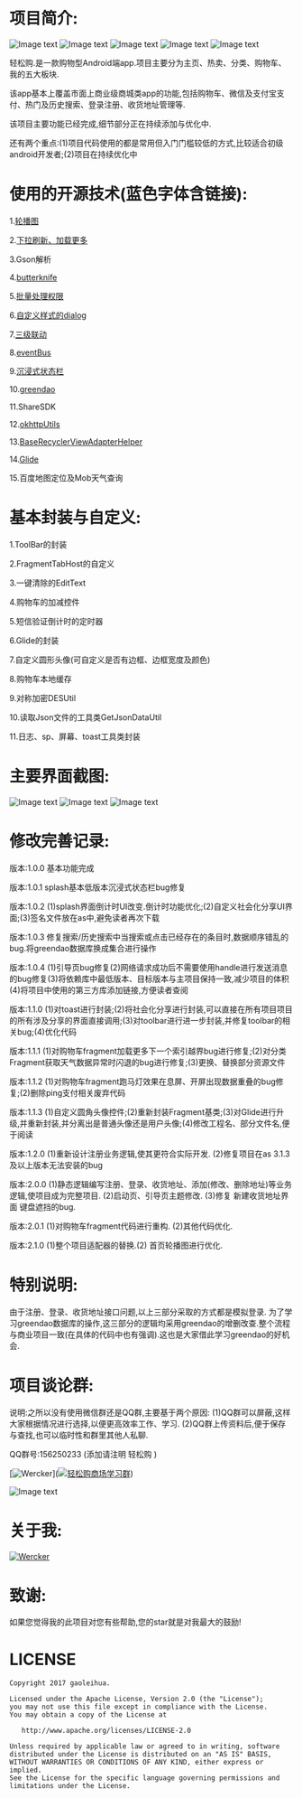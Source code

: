 项目简介:
====

![Image text](https://img.shields.io/badge/%E7%8A%B6%E6%80%81-%E7%BB%B4%E6%8A%A4%E4%B8%AD-green.svg)   ![Image text](https://img.shields.io/badge/%E7%89%88%E6%9C%AC-2.1.0-brightgreen.svg)   ![Image text](https://img.shields.io/badge/%E6%9C%80%E8%BF%91%E6%8F%90%E4%BA%A4-2018%2F10%2F14-brightgreen.svg)
![Image text](https://img.shields.io/badge/%E7%BC%96%E8%AF%91%E6%83%85%E5%86%B5-%E6%AD%A3%E5%B8%B8%E7%BC%96%E8%AF%91-green.svg)  ![Image text](https://img.shields.io/badge/as%E7%89%88%E6%9C%AC-3.1.4-brightgreen.svg)




轻松购.是一款购物型Android端app.项目主要分为主页、热卖、分类、购物车、我的五大板块.

该app基本上覆盖市面上商业级商城类app的功能,包括购物车、微信及支付宝支付、热门及历史搜索、登录注册、收货地址管理等.

该项目主要功能已经完成,细节部分正在持续添加与优化中.

还有两个重点:(1)项目代码使用的都是常用但入门门槛较低的方式,比较适合初级android开发者;(2)项目在持续优化中


使用的开源技术(蓝色字体含链接):
====

1.[轮播图](https://github.com/youth5201314/banner)

2.[下拉刷新、加载更多](https://github.com/android-cjj/Android-MaterialRefreshLayout)

3.Gson解析

4.[butterknife](https://github.com/JakeWharton/butterknife)

5.[批量处理权限](https://github.com/mylhyl/AndroidAcp)

6.[自定义样式的dialog](https://github.com/d-max/spots-dialog)

7.[三级联动](https://github.com/Bigkoo/Android-PickerView)

8.[eventBus](https://github.com/greenrobot/EventBus)

9.[沉浸式状态栏](https://github.com/jgilfelt/SystemBarTint)

10.[greendao](https://github.com/greenrobot/greenDAO)

11.ShareSDK

12.[okhttpUtils](https://github.com/hongyangAndroid/okhttputils)

13.[BaseRecyclerViewAdapterHelper](https://github.com/CymChad/BaseRecyclerViewAdapterHelper)

14.[Glide](https://github.com/bumptech/glide)

15.百度地图定位及Mob天气查询


基本封装与自定义:
====

1.ToolBar的封装

2.FragmentTabHost的自定义

3.一键清除的EditText

4.购物车的加减控件

5.短信验证倒计时的定时器

6.Glide的封装

7.自定义圆形头像(可自定义是否有边框、边框宽度及颜色)

8.购物车本地缓存

9.对称加密DESUtil

10.读取Json文件的工具类GetJsonDataUtil

11.日志、sp、屏幕、toast工具类封装

主要界面截图:
====
![Image text](https://github.com/gaolhjy/enjoyshop/blob/master/screenshots/pic11.png)
![Image text](https://github.com/gaolhjy/enjoyshop/blob/master/screenshots/pic12.png)
![Image text](https://github.com/gaolhjy/enjoyshop/blob/master/screenshots/pic13.png)

修改完善记录:
====
版本:1.0.0  基本功能完成

版本:1.0.1  splash基本低版本沉浸式状态栏bug修复

版本:1.0.2  (1)splash界面倒计时UI改变.倒计时功能优化;(2)自定义社会化分享UI界面;(3)签名文件放在as中,避免读者再次下载

版本:1.0.3  修复搜索/历史搜索中当搜索或点击已经存在的条目时,数据顺序错乱的bug.将greendao数据库换成集合进行操作

版本:1.0.4  (1)引导页bug修复(2)网络请求成功后不需要使用handle进行发送消息的bug修复(3)将依赖库中最低版本、目标版本与主项目保持一致,减少项目的体积(4)将项目中使用的第三方库添加链接,方便读者查阅

版本:1.1.0  (1)对toast进行封装;(2)将社会化分享进行封装,可以直接在所有项目项目的所有涉及分享的界面直接调用;(3)对toolbar进行进一步封装,并修复toolbar的相关bug;(4)优化代码

版本:1.1.1  (1)对购物车fragment加载更多下一个索引越界bug进行修复;(2)对分类Fragment获取天气数据异常时闪退的bug进行修复;(3)更换、替换部分资源文件

版本:1.1.2  (1)对购物车fragment跑马灯效果在息屏、开屏出现数据重叠的bug修复;(2)删除ping支付相关废弃代码

版本:1.1.3  (1)自定义圆角头像控件;(2)重新封装Fragment基类;(3)对Glide进行升级,并重新封装,并分离出是普通头像还是用户头像;(4)修改工程名、部分文件名,便于阅读

版本:1.2.0  (1)重新设计注册业务逻辑,使其更符合实际开发. (2)修复项目在as 3.1.3及以上版本无法安装的bug

版本:2.0.0  (1)静态逻辑编写注册、登录、收货地址、添加(修改、删除地址)等业务逻辑,使项目成为完整项目. (2)启动页、引导页主题修改. (3)修复 新建收货地址界面 键盘遮挡的bug.

版本:2.0.1  (1)对购物车fragment代码进行重构. (2)其他代码优化.

版本:2.1.0  (1)整个项目适配器的替换.(2) 首页轮播图进行优化.

特别说明:
====
由于注册、登录、收货地址接口问题,以上三部分采取的方式都是模拟登录.
为了学习greendao数据库的操作,这三部分的逻辑均采用greendao的增删改查.整个流程与商业项目一致(在具体的代码中也有强调).这也是大家借此学习greendao的好机会.

项目谈论群:
====

说明:之所以没有使用微信群还是QQ群,主要基于两个原因:
(1)QQ群可以屏蔽,这样大家根据情况进行选择,以便更高效率工作、学习.
(2)QQ群上传资料后,便于保存与查找,也可以临时性和群里其他人私聊.

QQ群号:156250233 (添加请注明 轻松购 )

[![Wercker](https://img.shields.io/badge/QQ%E7%BE%A4-%E7%82%B9%E5%87%BB%E6%B7%BB%E5%8A%A0-green.svg)](<a target="_blank" href="//shang.qq.com/wpa/qunwpa?idkey=142fcd233ceb676fa8d0b0c97f21f23473f9af60b75675cc54aa4d96967b9c40"><img border="0" src="//pub.idqqimg.com/wpa/images/group.png" alt="轻松购商场学习群" title="轻松购商场学习群"></a>)


![Image text](https://github.com/gaolhjy/enjoyshop/blob/master/screenshots/QQ%E7%BE%A4%E4%BA%8C%E7%BB%B4%E7%A0%81.png)

关于我:
====

[![Wercker](https://img.shields.io/badge/%E5%85%B3%E4%BA%8E%E6%88%91-CSDN-brightgreen.svg)](http://blog.csdn.net/gaolh89?viewmode=list)


致谢:
====
   
  如果您觉得我的此项目对您有些帮助,您的star就是对我最大的鼓励!


LICENSE
=======

    Copyright 2017 gaoleihua.

    Licensed under the Apache License, Version 2.0 (the "License");
    you may not use this file except in compliance with the License.
    You may obtain a copy of the License at

       http://www.apache.org/licenses/LICENSE-2.0

    Unless required by applicable law or agreed to in writing, software
    distributed under the License is distributed on an "AS IS" BASIS,
    WITHOUT WARRANTIES OR CONDITIONS OF ANY KIND, either express or implied.
    See the License for the specific language governing permissions and
    limitations under the License.



